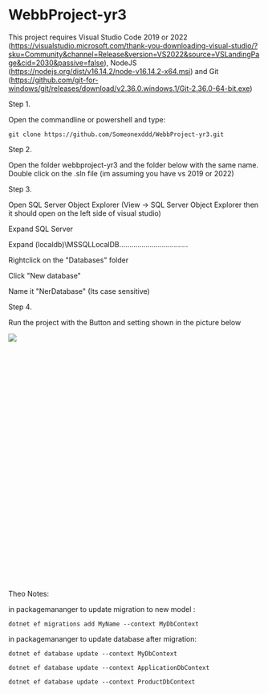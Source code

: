 ﻿# WebbProject-yr3

This project requires Visual Studio Code 2019 or 2022 (https://visualstudio.microsoft.com/thank-you-downloading-visual-studio/?sku=Community&channel=Release&version=VS2022&source=VSLandingPage&cid=2030&passive=false), NodeJS (https://nodejs.org/dist/v16.14.2/node-v16.14.2-x64.msi) and Git (https://github.com/git-for-windows/git/releases/download/v2.36.0.windows.1/Git-2.36.0-64-bit.exe)


Step 1.

Open the commandline or powershell and type:
```
git clone https://github.com/Someonexddd/WebbProject-yr3.git
```

Step 2.

Open the folder webbproject-yr3 and the folder below with the same name. 
Double click on the .sln file (im assuming you have vs 2019 or 2022)


Step 3.

Open SQL Server Object Explorer (View -> SQL Server Object Explorer then it should open on the left side of visual studio)

Expand SQL Server

Expand (localdb)\MSSQLLocalDB..................................

Rightclick on the "Databases" folder

Click "New database"

Name it "NerDatabase" (Its case sensitive)


Step 4.

Run the project with the Button and setting shown in the picture below

![](https://i.imgur.com/2i8RgI7.png)

<pre>





























</pre>
Theo Notes:

in packagemananger to update migration to new model : 
```
dotnet ef migrations add MyName --context MyDbContext
```
in packagemananger to update database after migration: 
```
dotnet ef database update --context MyDbContext
```
```
dotnet ef database update --context ApplicationDbContext
```
```
dotnet ef database update --context ProductDbContext
```

